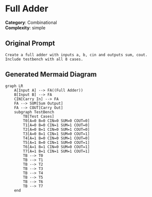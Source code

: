 # Full Adder

**Category**: Combinational  
**Complexity**: simple

## Original Prompt

```
Create a full adder with inputs a, b, cin and outputs sum, cout. Include testbench with all 8 cases.
```

## Generated Mermaid Diagram

```mermaid
graph LR
    A[Input A] --> FA((Full Adder))
    B[Input B] --> FA
    CIN[Carry In] --> FA
    FA --> SUM[Sum Output]
    FA --> COUT[Carry Out]
    subgraph TestBench
        TB[Test Cases]
        T0[A=0 B=0 CIN=0 SUM=0 COUT=0]
        T1[A=0 B=0 CIN=1 SUM=1 COUT=0]
        T2[A=0 B=1 CIN=0 SUM=1 COUT=0]
        T3[A=0 B=1 CIN=1 SUM=0 COUT=1]
        T4[A=1 B=0 CIN=0 SUM=1 COUT=0]
        T5[A=1 B=0 CIN=1 SUM=0 COUT=1]
        T6[A=1 B=1 CIN=0 SUM=0 COUT=1]
        T7[A=1 B=1 CIN=1 SUM=1 COUT=1]
        TB --> T0
        TB --> T1
        TB --> T2
        TB --> T3
        TB --> T4
        TB --> T5
        TB --> T6
        TB --> T7
    end
```

